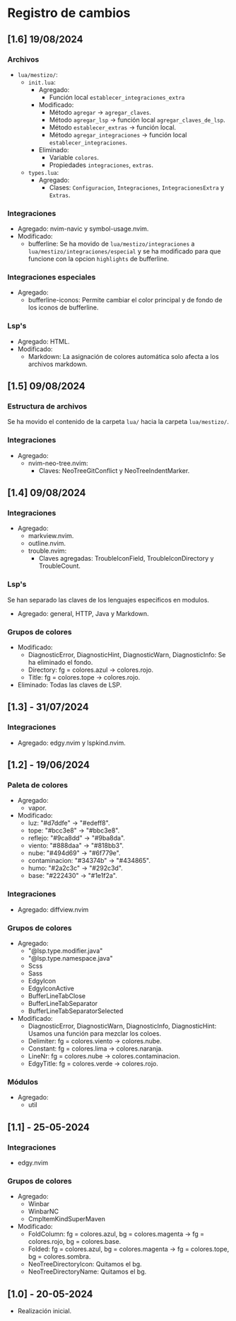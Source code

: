 # Registro de cambios

## [1.6] 19/08/2024

### Archivos

- `lua/mestizo/`:
  - `init.lua`:
    - Agregado:
      - Función local `establecer_integraciones_extra`
    - Modificado:
      - Método `agregar` -> `agregar_claves`.
      - Método `agregar_lsp` -> función local `agregar_claves_de_lsp`.
      - Método `establecer_extras` -> función local.
      - Método `agregar_integraciones` -> función local `establecer_integraciones`.
    - Eliminado:
      - Variable `colores`.
      - Propiedades `integraciones`, `extras`.
  - `types.lua`:
    - Agregado:
      - Clases: `Configuracion`, `Integraciones`, `IntegracionesExtra` y `Extras`.

### Integraciones

- Agregado: nvim-navic y symbol-usage.nvim.
- Modificado:
  - bufferline: Se ha movido de `lua/mestizo/integraciones` a `lua/mestizo/integraciones/especial` y se ha modificado para que funcione con la opcion `highlights` de bufferline.

### Integraciones especiales

- Agregado:
  - bufferline-iconos: Permite cambiar el color principal y de fondo de los iconos de bufferline.

### Lsp's

- Agregado: HTML.
- Modificado:
  - Markdown: La asignación de colores automática solo afecta a los archivos markdown.

## [1.5] 09/08/2024

### Estructura de archivos

Se ha movido el contenido de la carpeta `lua/` hacia la carpeta `lua/mestizo/`.

### Integraciones

- Agregado:
  - nvim-neo-tree.nvim:
    - Claves: NeoTreeGitConflict y NeoTreeIndentMarker.

## [1.4] 09/08/2024

### Integraciones

- Agregado:
  - markview.nvim.
  - outline.nvim.
  - trouble.nvim:
    - Claves agregadas: TroubleIconField, TroubleIconDirectory y TroubleCount.

### Lsp's

Se han separado las claves de los lenguajes especificos en modulos.

- Agregado: general, HTTP, Java y Markdown.

### Grupos de colores

- Modificado:
  - DiagnosticError, DiagnosticHint, DiagnosticWarn, DiagnosticInfo: Se ha eliminado el fondo.
  - Directory: fg = colores.azul -> colores.rojo.
  - Title: fg = colores.tope -> colores.rojo.
- Eliminado: Todas las claves de LSP.

## [1.3] - 31/07/2024

### Integraciones

- Agregado: edgy.nvim y lspkind.nvim.

## [1.2] - 19/06/2024

### Paleta de colores

- Agregado:
  - vapor.
- Modificado:
  - luz: "#d7ddfe" -> "#edeff8".
  - tope: "#bcc3e8" -> "#bbc3e8".
  - reflejo: "#9ca8dd" -> "#9ba8da".
  - viento: "#888daa" -> "#818bb3".
  - nube: "#494d69" -> "#6f779e".
  - contaminacion: "#34374b" -> "#434865".
  - humo: "#2a2c3c" -> "#292c3d".
  - base: "#222430" -> "#1e1f2a".

### Integraciones

- Agregado: diffview.nvim

### Grupos de colores

- Agregado:
  - "@lsp.type.modifier.java"
  - "@lsp.type.namespace.java"
  - Scss
  - Sass
  - EdgyIcon
  - EdgyIconActive
  - BufferLineTabClose
  - BufferLineTabSeparator
  - BufferLineTabSeparatorSelected
- Modificado:
  - DiagnosticError, DiagnosticWarn, DiagnosticInfo, DiagnosticHint: Usamos una función para mezclar los coloes.
  - Delimiter: fg = colores.viento -> colores.nube.
  - Constant: fg = colores.lima -> colores.naranja.
  - LineNr: fg = colores.nube -> colores.contaminacion.
  - EdgyTitle: fg = colores.verde -> colores.rojo.

### Módulos

- Agregado:
  - util

## [1.1] - 25-05-2024

### Integraciones

- edgy.nvim

### Grupos de colores

- Agregado:
  - Winbar
  - WinbarNC
  - CmpItemKindSuperMaven
- Modificado:
  - FoldColumn: fg = colores.azul, bg = colores.magenta -> fg = colores.rojo, bg = colores.base.
  - Folded: fg = colores.azul, bg = colores.magenta -> fg = colores.tope, bg = colores.sombra.
  - NeoTreeDirectoryIcon: Quitamos el bg.
  - NeoTreeDirectoryName: Quitamos el bg.

## [1.0] - 20-05-2024

- Realización inicial.
